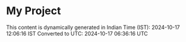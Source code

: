 # My Project

This content is dynamically generated in Indian Time (IST): 2024-10-17 12:06:16 IST
Converted to UTC: 2024-10-17 06:36:16 UTC
